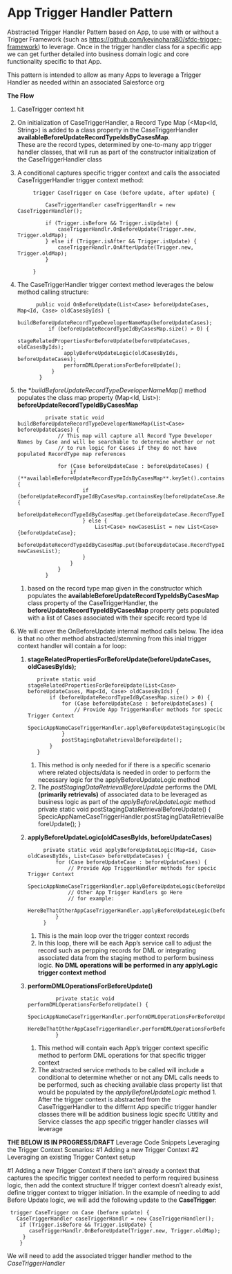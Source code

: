 # App Trigger Handler Pattern
Abstracted Trigger Handler Pattern based on App, to use with or without a Trigger Framework (such as https://github.com/kevinohara80/sfdc-trigger-framework)  to leverage.  Once in the trigger handler class for a specific app we can get further detailed into business domain logic and core functionality specific to that App.  

This pattern is intended to allow as many Apps to leverage a Trigger Handler as needed within an associated Salesforce org

**The Flow**
  1. CaseTrigger context hit
  1. On initialization of CaseTriggerHandler, a Record Type Map (<Map<Id, String>) is added to a class property in the CaseTriggerHandler **availableBeforeUpdateRecordTypeIdsByCasesMap**.  
     These are the record types, determined by one-to-many app trigger handler classes, that will run as part of the constructor initialization of the CaseTriggerHandler class
  1. A conditional captures specific trigger context and calls the associated CaseTriggerHandler trigger context method:
  
              trigger CaseTrigger on Case (before update, after update) {

                  CaseTriggerHandler caseTriggerHandlr = new CaseTriggerHandler();

                  if (Trigger.isBefore && Trigger.isUpdate) {
                      caseTriggerHandlr.OnBeforeUpdate(Trigger.new, Trigger.oldMap);
                  } else if (Trigger.isAfter && Trigger.isUpdate) {
                      caseTriggerHandlr.OnAfterUpdate(Trigger.new, Trigger.oldMap);
                  }

              }
              
  1. The CaseTriggerHandler trigger context method leverages the below method calling structure:
  
               public void OnBeforeUpdate(List<Case> beforeUpdateCases, Map<Id, Case> oldCasesByIds) {
                  buildBeforeUpdateRecordTypeDeveloperNameMap(beforeUpdateCases);
                   if (beforeUpdateRecordTypeIdByCasesMap.size() > 0) {
                        stageRelatedPropertiesForBeforeUpdate(beforeUpdateCases, oldCasesByIds);
                        applyBeforeUpdateLogic(oldCasesByIds, beforeUpdateCases);
                        performDMLOperationsForBeforeUpdate();
                    }
                }
                
  1. the **buildBeforeUpdateRecordTypeDeveloperNameMap()* method populates the class map property (Map<Id, List<Case>>): **beforeUpdateRecordTypeIdByCasesMap**
              
                  private static void buildBeforeUpdateRecordTypeDeveloperNameMap(List<Case> beforeUpdateCases) {
                      // This map will capture all Record Type Developer Names by Case and will be searchable to determine whether or not
                      // to run logic for Cases if they do not have populated RecordType map references

                      for (Case beforeUpdateCase : beforeUpdateCases) {
                          if (**availableBeforeUpdateRecordTypeIdsByCasesMap**.keySet().contains(beforeUpdateCase.RecordTypeId)) {
                              if (beforeUpdateRecordTypeIdByCasesMap.containsKey(beforeUpdateCase.RecordTypeId)) {
                                  beforeUpdateRecordTypeIdByCasesMap.get(beforeUpdateCase.RecordTypeId).add(beforeUpdateCase);
                              } else {
                                  List<Case> newCasesList = new List<Case>{beforeUpdateCase};
                                  beforeUpdateRecordTypeIdByCasesMap.put(beforeUpdateCase.RecordTypeId, newCasesList);
                              }
                          }
                      }
                  }
                  
      1. based on the record type map given in the constructor which populates the **availableBeforeUpdateRecordTypeIdsByCasesMap** class property of the CaseTriggerHandler, the **beforeUpdateRecordTypeIdByCasesMap** property gets populated with a list of Cases associated with their specifc record type Id

  
  1. We will cover the OnBeforeUpdate internal method calls below. The idea is that no other method abstracted/stemming from this inial trigger context handler will contain a for loop:
      1. **stageRelatedPropertiesForBeforeUpdate(beforeUpdateCases, oldCasesByIds);**
              
                private static void stageRelatedPropertiesForBeforeUpdate(List<Case> beforeUpdateCases, Map<Id, Case> oldCasesByIds) {
                    if (beforeUpdateRecordTypeIdByCasesMap.size() > 0) {
                        for (Case beforeUpdateCase : beforeUpdateCases) {
                            // Provide App TriggerHandler methods for specic Trigger Context
                            SpecicAppNameCaseTriggerHandler.applyBeforeUpdateStagingLogic(beforeUpdateCase);
                        }
                        postStagingDataRetrievalBeforeUpdate();
                    }
                }

          1. This method is only needed for if there is a specific scenario where related objects/data is needed in order to perform the necessary logic for the applyBeforeUpdateLogic method
          1. The *postStagingDataRetrievalBeforeUpdate* performs the DML **(primarily retrievals)** of associated data to be leveraged as business logic as part of the *applyBeforeUpdateLogic* method
                        private static void postStagingDataRetrievalBeforeUpdate() {
                            SpecicAppNameCaseTriggerHandler.postStagingDataRetrievalBeforeUpdate();
                        }
      1. **applyBeforeUpdateLogic(oldCasesByIds, beforeUpdateCases)**
              
                  private static void applyBeforeUpdateLogic(Map<Id, Case> oldCasesByIds, List<Case> beforeUpdateCases) {
                      for (Case beforeUpdateCase : beforeUpdateCases) {
                          // Provide App TriggerHandler methods for specic Trigger Context
                          SpecicAppNameCaseTriggerHandler.applyBeforeUpdateLogic(beforeUpdateCase);
                          // Other App Trigger Handlers go Here
                          // for example:
                          HereBeThatOtherAppCaseTriggerHandler.applyBeforeUpdateLogic(beforeUpdateCase);
                      }
                  }
                  
            1.  This is the main loop over the trigger context records
            1.  In this loop, there will be each App’s service call to adjust the record such as perpping records for DML or integrating associated data from the staging method to perform business logic. **No DML operations will be performed in any applyLogic trigger context method**
      1. **performDMLOperationsForBeforeUpdate()**
      
                      private static void performDMLOperationsForBeforeUpdate() {
                          SpecicAppNameCaseTriggerHandler.performDMLOperationsForBeforeUpdate();
                          HereBeThatOtherAppCaseTriggerHandler.performDMLOperationsForBeforeUpdate(beforeUpdateCase);
                      }
          
            1. This method will contain each App’s trigger context specific method to perform DML operations for that specific trigger context
            1. The abstracted service methods to be called will include a conditional to determine whether or not any DML calls needs to be performed, such as checking available class property list that would be populated by the *applyBeforeUpdateLogic* method 
    1.  After the trigger context is abstracted from the CaseTriggerHandler to the differnt App specific trigger handler classes there will be addition business logic specifc Utitlity and Service classes the 
    app specific trigger handler classes will leverage

                      



**THE BELOW IS IN PROGRESS/DRAFT**
Leverage Code Snippets
Leveraging the Trigger Context Scenarios:
#1 Adding a new Trigger Context 
#2 Leveraging an existing Trigger Context setup

#1 Adding a new Trigger Context 
if there isn't already a context that captures the specific trigger context needed to perform required business logic, then add the context structure
If trigger context doesn’t already exist, define trigger context to trigger initiation.  In the example of needing to add Before Update logic, we will add the following update to the **CaseTrigger**:
     
     trigger CaseTrigger on Case (before update) {
       CaseTriggerHandler caseTriggerHandlr = new CaseTriggerHandler();
        if (Trigger.isBefore && Trigger.isUpdate) {
           caseTriggerHandlr.OnBeforeUpdate(Trigger.new, Trigger.oldMap);
         }
        }
 
  We will need to add the associated trigger handler method to the *CaseTriggerHandler*
      



